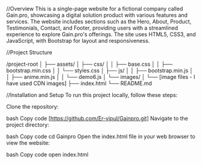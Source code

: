 //Overview
This is a single-page website for a fictional company called Gain.pro, showcasing a digital solution product with various features and services. The website includes sections such as the Hero, About, Product, Testimonials, Contact, and Footer, providing users with a streamlined experience to explore Gain.pro's offerings. The site uses HTML5, CSS3, and JavaScript, with Bootstrap for layout and responsiveness.

//Project Structure

/project-root
│
├── assets/
│   ├── css/
│   │   ├── base.css
│   │   ├── bootstrap.min.css
│   │   └── styles.css
│   ├── js/
│   │   ├── bootstrap.min.js
│   │   ├── anime.min.js
│   │   └── demo6.js
│   └── images/
│       └── [image files - I have used CDN images]
├── index.html
└── README.md

//Installation and Setup
To run this project locally, follow these steps:

Clone the repository:

bash
Copy code
[https://github.com/Er-vipul/Gainpro.git]
Navigate to the project directory:

bash
Copy code
cd Gainpro
Open the index.html file in your web browser to view the website:

bash
Copy code
open index.html
